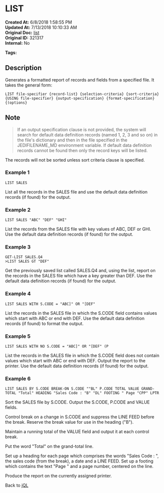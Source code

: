 # LIST

**Created At:** 6/8/2018 1:58:55 PM  
**Updated At:** 7/13/2018 10:10:33 AM  
**Original Doc:** [list](https://docs.jbase.com/46350-jql/list)  
**Original ID:** 321317  
**Internal:** No  

**Tags:**
<badge text='jql' vertical='middle' />

## Description

Generates a formatted report of records and fields from a specified file. It takes the general form:

```
LIST file-specifier {record-list} {selection-criteria} {sort-criteria} {USING file-specifier} {output-specification} {format-specification} {(options}
```

## Note

> If an output specification clause is not provided, the system will search for default data definition records (named 1, 2, 3 and so on) in the file's dictionary and then in the file specified in the JEDIFILENAME\_MD environment variable. If default data definition records cannot be found then only the record keys will be listed.

The records will not be sorted unless sort criteria clause is specified.

### Example 1

```
LIST SALES
```

List all the records in the SALES file and use the default data definition records (if found) for the output.

### Example 2

```
LIST SALES "ABC" "DEF" "GHI"
```

List the records from the SALES file with key values of ABC, DEF or GHI. Use the default data definition records (if found) for the output.

### Example 3

```
GET-LIST SALES.Q4
>LIST SALES GT "DEF"
```

Get the previously saved list called SALES.Q4 and, using the list, report on the records in the SALES file which have a key greater than DEF. Use the default data definition records (if found) for the output.

### Example 4

```
LIST SALES WITH S.CODE = "ABC]" OR "[DEF"
```

List the records in the SALES file in which the S.CODE field contains values which start with ABC or end with DEF. Use the default data definition records (if found) to format the output.

### Example 5

```
LIST SALES WITH NO S.CODE = "ABC]" OR "[DEF" (P
```

List the records in the SALES file in which the S.CODE field does not contain values which start with ABC or end with DEF. Output the report to the printer. Use the default data definition records (if found) for the output.

### Example 6

```
LIST SALES BY S.CODE BREAK-ON S.CODE ""BL" P.CODE TOTAL VALUE GRAND-TOTAL "Total" HEADING "Sales Code : "B" "DL" FOOTING " Page "CPP" LPTR
```

Sort the SALES file by S.CODE. Output the S.CODE, P.CODE and VALUE fields.

Control break on a change in S.CODE and suppress the LINE FEED before the break. Reserve the break value for use in the heading ("B").

Maintain a running total of the VALUE field and output it at each control break.

Put the word "Total" on the grand-total line.

Set up a heading for each page which comprises the words "Sales Code : ", the sales code (from the break), a date and a LINE FEED. Set up a footing which contains the text "Page " and a page number, centered on the line.

Produce the report on the currently assigned printer.

Back to [jQL](jbase-query-language-jql-)

  
<PageFooter />
